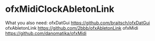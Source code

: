 # ofxMidiClockAbletonLink

What you also need:
ofxDatGui       https://github.com/braitsch/ofxDatGui
ofxAbletonLink  https://github.com/2bbb/ofxAbletonLink
ofxMidi         https://github.com/danomatika/ofxMidi
